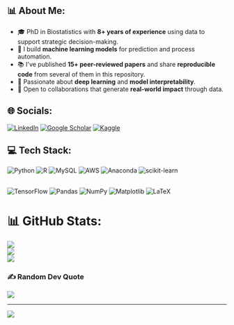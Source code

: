 ## 📊 About Me:
- 🎓 PhD in Biostatistics with **8+ years of experience** using data to support strategic decision-making.  
- 🤖 I build **machine learning models** for prediction and process automation.  
- 📚 I've published **15+ peer-reviewed papers** and share **reproducible code** from several of them in this repository.  
- 🧠 Passionate about **deep learning** and **model interpretability**.  
- 🌱 Open to collaborations that generate **real-world impact** through data.

## 🌐 Socials:
[![LinkedIn](https://img.shields.io/badge/LinkedIn-%230077B5.svg?logo=linkedin&logoColor=white)](https://linkedin.com/in/adrian-quintero-sarmiento)
[![Google Scholar](https://img.shields.io/badge/Google%20Scholar-4285F4?style=for-the-badge&logo=GoogleScholar&logoColor=white)](https://scholar.google.com/citations?user=7AQojCwAAAAJ&hl=es)
[![Kaggle](https://img.shields.io/badge/Kaggle-%2312100E.svg?style=for-the-badge&logo=kaggle&logoColor=white)](https://www.kaggle.com/adrianquintero88)

## 💻 Tech Stack:

![Python](https://img.shields.io/badge/python-3670A0?style=for-the-badge&logo=python&logoColor=ffdd54)
![R](https://img.shields.io/badge/r-%23276DC3.svg?style=for-the-badge&logo=r&logoColor=white)
![MySQL](https://img.shields.io/badge/mysql-4479A1.svg?style=for-the-badge&logo=mysql&logoColor=white)
![AWS](https://img.shields.io/badge/AWS-%23FF9900.svg?style=for-the-badge&logo=amazon-aws&logoColor=white)
![Anaconda](https://img.shields.io/badge/Anaconda-%2344A833.svg?style=for-the-badge&logo=anaconda&logoColor=white)
![scikit-learn](https://img.shields.io/badge/scikit--learn-%23F7931E.svg?style=for-the-badge&logo=scikit-learn&logoColor=white)  
<br>

![TensorFlow](https://img.shields.io/badge/TensorFlow-%23FF6F00.svg?style=for-the-badge&logo=TensorFlow&logoColor=white)
![Pandas](https://img.shields.io/badge/pandas-%23150458.svg?style=for-the-badge&logo=pandas&logoColor=white)
![NumPy](https://img.shields.io/badge/numpy-%23013243.svg?style=for-the-badge&logo=numpy&logoColor=white)
![Matplotlib](https://img.shields.io/badge/Matplotlib-%23ffffff.svg?style=for-the-badge&logo=Matplotlib&logoColor=black)
![LaTeX](https://img.shields.io/badge/latex-%23008080.svg?style=for-the-badge&logo=latex&logoColor=white)
# 📊 GitHub Stats:
![](https://github-readme-stats.vercel.app/api?username=Adrianquintero88&theme=dark&hide_border=false&include_all_commits=false&count_private=false)<br/>
![](https://nirzak-streak-stats.vercel.app/?user=Adrianquintero88&theme=dark&hide_border=false)<br/>
![](https://github-readme-stats.vercel.app/api/top-langs/?username=Adrianquintero88&theme=dark&hide_border=false&include_all_commits=false&count_private=false&layout=compact)

### ✍️ Random Dev Quote
![](https://quotes-github-readme.vercel.app/api?type=horizontal&theme=radical)

---
[![](https://visitcount.itsvg.in/api?id=Adrianquintero88&icon=0&color=0)](https://visitcount.itsvg.in)

<!-- Proudly created with GPRM ( https://gprm.itsvg.in ) -->
